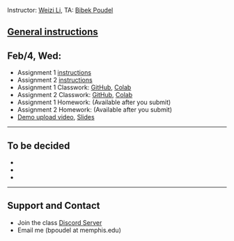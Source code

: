 Instructor: [Weizi Li](https://weizi-li.github.io/), TA: [Bibek Poudel](https://poudel-bibek.github.io)


## [General instructions](instructions.md)

## Feb/4, Wed: 
  - Assignment 1 [instructions](https://paper.dropbox.com/doc/Assignment-1-Machine-Learning-Basics--Ba6h_U6fDRzTP3YUeNTx_Q8lAQ-i6SXrJ11ZvEacbKrWzU7u)
  - Assignment 2 [instructions](https://paper.dropbox.com/doc/Assignment-2-Linear-Models--Ba50PHzyiLH5Dzf2yDwnHCATAQ-8mI2pC7xayNQKfGmKhFQj)
  - Assignment 1 Classwork: [GitHub](https://github.com/poudel-bibek/Intro-to-AI-Assignments/blob/main/A1_class.ipynb), [Colab](https://colab.research.google.com/github/poudel-bibek/Intro-to-AI-Assignments/blob/main/A1_class.ipynb)
  - Assignment 2 Classwork: [GitHub](https://github.com/poudel-bibek/Intro-to-AI-Assignments/blob/main/A1_class.ipynb), [Colab](https://colab.research.google.com/github/poudel-bibek/Intro-to-AI-Assignments/blob/main/A1_class.ipynb)
  - Assignment 1 Homework: (Available after you submit) 
  - Assignment 2 Homework: (Available after you submit) 
  - [Demo upload video](), [Slides]()
  
---
## To be decided
  - 
  - 
  - 
  
  
---
## Support and Contact
  - Join the class [Discord Server](https://discord.gg/pGbxNGNT)
  - Email me (bpoudel at memphis.edu)
